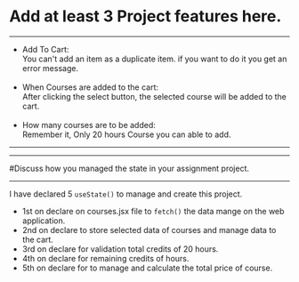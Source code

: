 # Add at least 3 Project features here.
***
- Add To Cart:<br/>
You can't add an item as a duplicate item. if you want to do it you get an error message.<br/><br/>
- When Courses are added to the cart:<br/>
  After clicking the select button, the selected course will be added to the cart. <br/><br/>
- How many courses are to be added:<br/>
Remember it, Only 20 hours Course you can able to add.
---
---
#Discuss how you managed the state in your assignment project.
***
I have declared 5 `useState()` to manage and create this  project. <br/>
- 1st on declare on courses.jsx file to `fetch()` the data mange on the web application.<br/>
- 2nd on declare to store selected data of courses and manage data to the cart.<br/>
- 3rd on declare for validation total credits of 20 hours.<br/>
- 4th on declare for remaining credits of hours.<br/>
- 5th on declare for to manage and calculate the total price of course.<br/>